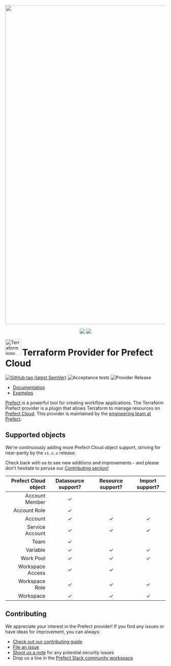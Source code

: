 <p align="center"><img src="https://github.com/PrefectHQ/prefect/assets/3407835/c654cbc6-63e8-4ada-a92a-efd2f8f24b85" width=1000></p>

<p align="center">
    <a href="https://prefect.io/slack" alt="Slack">
        <img src="https://img.shields.io/badge/slack-join_community-red.svg?color=0052FF&labelColor=090422&logo=slack" /></a>
    <a href="https://discourse.prefect.io/" alt="Discourse">
        <img src="https://img.shields.io/badge/discourse-browse_forum-red.svg?color=0052FF&labelColor=090422&logo=discourse" /></a>
</p>

<a href="https://terraform.io">
    <img src=".github/tf.png" alt="Terraform logo" title="Terraform" align="left" height="50" />
</a>

# Terraform Provider for Prefect Cloud
[![GitHub tag (latest SemVer)](https://img.shields.io/github/v/tag/prefecthq/terraform-provider-prefect?label=release)](https://github.com/ru5j4r0/terraform-provider-prefect/releases) ![Acceptance tests](https://github.com/ru5j4r0/terraform-provider-prefect/actions/workflows/acceptance-tests.yaml/badge.svg) ![Provider Release](https://github.com/ru5j4r0/terraform-provider-prefect/actions/workflows/provider-release.yaml/badge.svg)

- [Documentation](https://registry.terraform.io/providers/PrefectHQ/prefect/latest/docs)
- [Examples](https://github.com/ru5j4r0/terraform-provider-prefect/tree/main/examples)

[Prefect](https://www.prefect.io/) is a powerful tool for creating workflow applications.  The Terraform Prefect provider is a plugin that allows Terraform to manage resources on [Prefect Cloud](https://app.prefect.cloud). This provider is maintained by the [engineering team at Prefect](https://www.prefect.io/blog#engineering).

## Supported objects

We're continuously adding more Prefect Cloud object support, striving for near-parity by the `v1.x.x` release.

Check back with us to see new additions and improvements - and please don't hesitate to peruse our [Contributing section!](#contributing)

| Prefect Cloud object | Datasource support? | Resource support? | Import support? |
|----------------------:|:---------------------:|:-------------------:|:-----------------:|
| Account Member       |       &check;       |                   |                 |
| Account Role         |       &check;       |                   |                 |
| Account              |       &check;       |      &check;      |     &check;     |
| Service Account      |       &check;       |      &check;      |     &check;     |
| Team                 |       &check;       |                   |                 |
| Variable             |       &check;       |      &check;      |     &check;     |
| Work Pool            |       &check;       |      &check;      |     &check;     |
| Workspace Access     |       &check;       |      &check;      |                 |
| Workspace Role       |       &check;       |      &check;      |     &check;     |
| Workspace            |       &check;       |      &check;      |     &check;     |

## Contributing

We appreciate your interest in the Prefect provider! If you find any issues or have ideas for improvement, you can always:

- [Check out our contributing guide](/_about/CONTRIBUTING.md)
- [File an issue](https://github.com/ru5j4r0/terraform-provider-prefect/issues/new?assignees=&labels=bug&projects=&template=bug.md)
- [Shoot us a note](mailto:security@prefect.io) for any potential security issues
- Drop us a line in the [Prefect Slack community workspace](https://communityinviter.com/apps/prefect-community/prefect-community)
